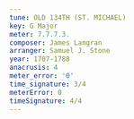 ```yaml
---
tune: OLD 134TH (ST. MICHAEL)
key: G Major
meter: 7.7.7.3.
composer: James Langran
arranger: Samuel J. Stone
year: 1707-1788
anacrusis: 4
meter_error: '0'
time_signature: 3/4
meterError: 0
timeSignature: 4/4
---
```

